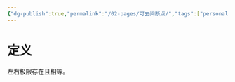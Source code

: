 ```yaml
---
{"dg-publish":true,"permalink":"/02-pages/可去间断点/","tags":["personal/blog","概念","高等数学"]}
---
```


# 定义
左右极限存在且相等。